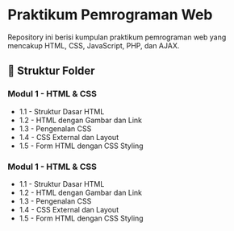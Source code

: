 # Praktikum Pemrograman Web

Repository ini berisi kumpulan praktikum pemrograman web yang mencakup HTML, CSS, JavaScript, PHP, dan AJAX.

## 📂 Struktur Folder

### Modul 1 - HTML & CSS
- 1.1 - Struktur Dasar HTML
- 1.2 - HTML dengan Gambar dan Link
- 1.3 - Pengenalan CSS
- 1.4 - CSS External dan Layout
- 1.5 - Form HTML dengan CSS Styling
### Modul 1 - HTML & CSS
- 1.1 - Struktur Dasar HTML
- 1.2 - HTML dengan Gambar dan Link
- 1.3 - Pengenalan CSS
- 1.4 - CSS External dan Layout
- 1.5 - Form HTML dengan CSS Styling
